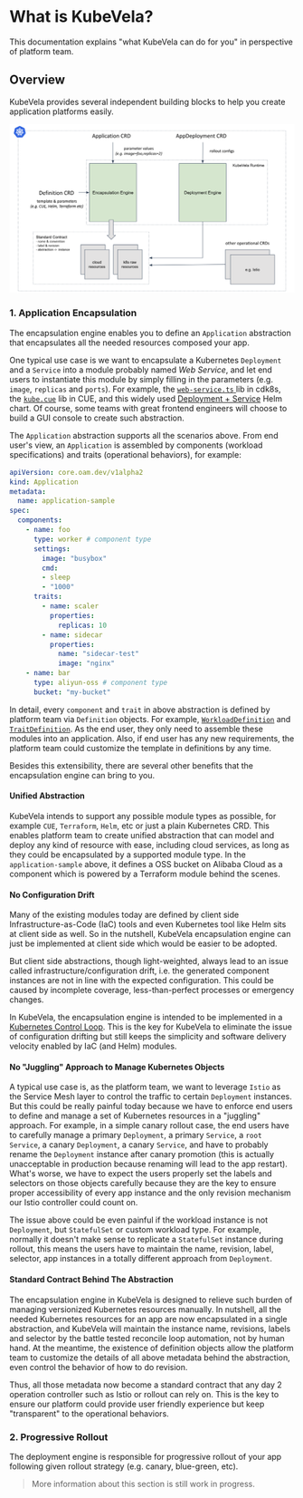 # What is KubeVela?

This documentation explains "what KubeVela can do for you" in perspective of platform team.

## Overview

KubeVela provides several independent building blocks to help you create application platforms easily.

![alt](../../resources/kubevela-runtime.png)

### 1. Application Encapsulation

The encapsulation engine enables you to define an `Application` abstraction that encapsulates all the needed resources composed your app.

One typical use case is we want to encapsulate a Kubernetes `Deployment` and a `Service` into a module probably named *Web Service*, and let end users to instantiate this module by simply filling in the parameters (e.g. `image`, `replicas` and `ports`). For example, the [`web-service.ts` ](https://github.com/awslabs/cdk8s/blob/master/examples/typescript/web-service/web-service.ts) lib in cdk8s, the [`kube.cue`](https://github.com/cuelang/cue/blob/b8b489251a3f9ea318830788794c1b4a753031c0/doc/tutorial/kubernetes/quick/services/kube.cue#L70) lib in CUE, and this widely used [Deployment + Service](https://docs.bitnami.com/tutorials/create-your-first-helm-chart/) Helm chart. Of course, some teams with great frontend engineers will choose to build a GUI console to create such abstraction.

The `Application` abstraction supports all the scenarios above. From end user's view, an `Application` is assembled by components (workload specifications) and traits (operational behaviors), for example:

```yaml
apiVersion: core.oam.dev/v1alpha2
kind: Application
metadata:
  name: application-sample
spec:
  components:
    - name: foo
      type: worker # component type
      settings:
        image: "busybox"
        cmd:
        - sleep
        - "1000"
      traits:
        - name: scaler
          properties:
            replicas: 10
        - name: sidecar
          properties:
            name: "sidecar-test"
            image: "nginx"
    - name: bar
      type: aliyun-oss # component type
      bucket: "my-bucket"
```

In detail, every `component` and `trait` in above abstraction is defined by platform team via `Definition` objects. For example, [`WorkloadDefinition`](https://github.com/oam-dev/kubevela/tree/master/config/samples/application#workload-definition) and [`TraitDefinition`](https://github.com/oam-dev/kubevela/tree/master/config/samples/application#scaler-trait-definition). As the end user, they only need to assemble these modules into an application. Also, if end user has any new requirements, the platform team could customize the template in definitions by any time.

Besides this extensibility, there are several other benefits that the encapsulation engine can bring to you.

#### Unified Abstraction

KubeVela intends to support any possible module types as possible, for example `CUE`, `Terraform`, `Helm`, etc or just a plain Kubernetes CRD. This enables platform team to create unified abstraction that can model and deploy any kind of resource with ease, including cloud services, as long as they could be encapsulated by a supported module type. In the `application-sample` above, it defines a OSS bucket on Alibaba Cloud as a component which is powered by a Terraform module behind the scenes.

#### No Configuration Drift

Many of the existing modules today are defined by client side Infrastructure-as-Code (IaC) tools and even Kubernetes tool like Helm sits at client side as well. So in the nutshell, KubeVela encapsulation engine can just be implemented at client side which would be easier to be adopted.

But client side abstractions, though light-weighted, always lead to an issue called infrastructure/configuration drift, i.e. the generated component instances are not in line with the expected configuration. This could be caused by incomplete coverage, less-than-perfect processes or emergency changes.

In KubeVela, the encapsulation engine is intended to be implemented in a [Kubernetes Control Loop](https://kubernetes.io/docs/concepts/architecture/controller/). This is the key for KubeVela to eliminate the issue of configuration drifting but still keeps the simplicity and software delivery velocity enabled by IaC (and Helm) modules.

#### No "Juggling" Approach to Manage Kubernetes Objects

A typical use case is, as the platform team, we want to leverage `Istio` as the Service Mesh layer to control the traffic to certain `Deployment` instances. But this could be really painful today because we have to enforce end users to define and manage a set of Kubernetes resources in a "juggling" approach. For example, in a simple canary rollout case, the end users have to carefully manage a primary `Deployment`, a primary `Service`, a `root Service`, a canary `Deployment`, a canary `Service`, and have to probably rename the `Deployment` instance after canary promotion (this is actually unacceptable in production because renaming will lead to the app restart). What's worse, we have to expect the users properly set the labels and selectors on those objects carefully because they are the key to ensure proper accessibility of every app instance and the only revision mechanism our Istio controller could count on.

The issue above could be even painful if the workload instance is not `Deployment`, but `StatefulSet` or custom workload type. For example, normally it doesn't make sense to replicate a `StatefulSet` instance during rollout, this means the users have to maintain the name, revision, label, selector, app instances in a totally different approach from `Deployment`.

#### Standard Contract Behind The Abstraction

The encapsulation engine in KubeVela is designed to relieve such burden of managing versionized Kubernetes resources manually. In nutshell, all the needed Kubernetes resources for an app are now encapsulated in a single abstraction, and KubeVela will maintain the instance name, revisions, labels and selector by the battle tested reconcile loop automation, not by human hand. At the meantime, the existence of definition objects allow the platform team to customize the details of all above metadata behind the abstraction, even control the behavior of how to do revision.

Thus, all those metadata now become a standard contract that any day 2 operation controller such as Istio or rollout can rely on. This is the key to ensure our platform could provide user friendly experience but keep "transparent" to the operational behaviors.

### 2. Progressive Rollout

The deployment engine is responsible for progressive rollout of your app following given rollout strategy (e.g. canary, blue-green, etc).

> More information about this section is still work in progress.
